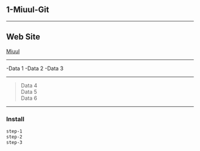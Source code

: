 ## 1-Miuul-Git

---

## Web Site
[Miuul](https://miuul.com)

---

-Data 1
-Data 2
-Data 3

---

>Data 4 <br/>
>Data 5 <br/>
>Data 6 <br/>

---

### Install
```sh
step-1
step-2
step-3
```
